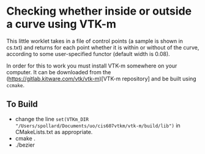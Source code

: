 # Checking whether inside or outside a curve using VTK-m

This little worklet takes in a file of control points (a sample is shown in cs.txt) and returns for each point whether it is within or without of the curve, according to some user-specified functor (default width is 0.08).

In order for this to work you must install VTK-m somewhere on your computer. It can be downloaded from the
(https://gitlab.kitware.com/vtk/vtk-m)[VTK-m repository] and be built using `ccmake`.

## To Build
* change the line `set(VTKm_DIR "/Users/spollard/Documents/uo/cis607vtkm/vtk-m/build/lib")` in CMakeLists.txt as appropriate.
* cmake .
* ./bezier

